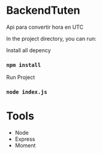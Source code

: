 # BackendTuten
Api para convertir hora en UTC

In the project directory, you can run:

Install all depency
### `npm install`

Run Project
### `node index.js`

# Tools

- Node
- Express
- Moment
